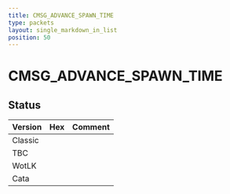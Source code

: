 ```yaml
---
title: CMSG_ADVANCE_SPAWN_TIME
type: packets
layout: single_markdown_in_list
position: 50
---
```


# CMSG_ADVANCE_SPAWN_TIME

## Status

Version | Hex | Comment
---------- | ---------- | ---------- 
Classic |  |  
TBC |  |  
WotLK |  |  
Cata |  |  

